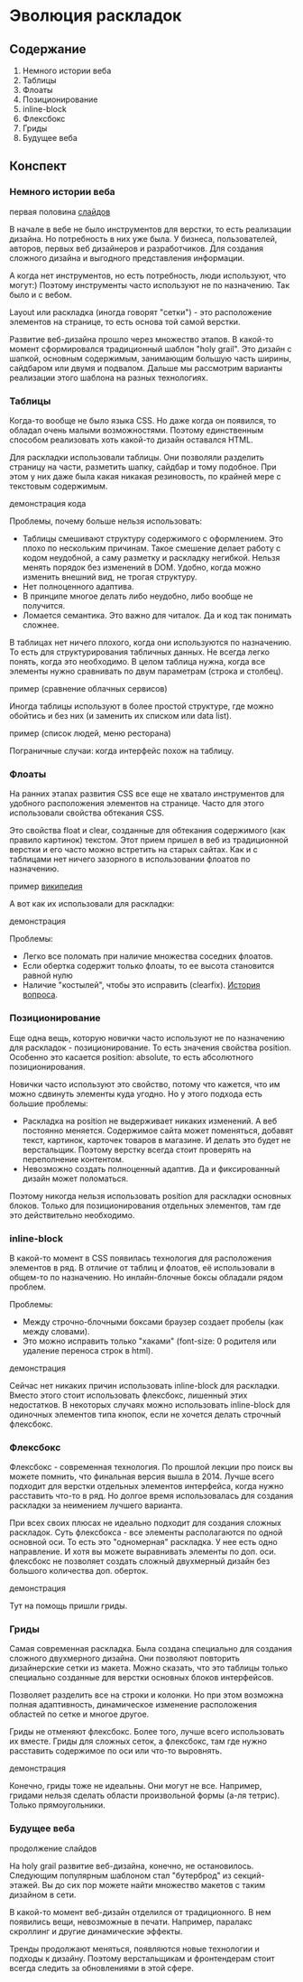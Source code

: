 # Эволюция раскладок

## Содержание

1. Немного истории веба 
2. Таблицы
3. Флоаты
4. Позиционирование
5. inline-block
6. Флексбокс
7. Гриды
8. Будущее веба

## Конспект

### Немного истории веба
первая половина [слайдов](https://vallek.github.io/web-pres/layouts.html)

В начале в вебе не было инструментов для верстки, то есть реализации дизайна. Но потребность в них уже была. У бизнеса, пользователей, авторов, первых веб дизайнеров и разработчиков. Для создания сложного дизайна и выгодного представления информации. 

А когда нет инструментов, но есть потребность, люди используют, что могут:) Поэтому инструменты часто используют не по назначению. Так было и с вебом.

Layout или раскладка (иногда говорят "сетки") - это расположение элементов на странице, то есть основа той самой верстки.

Развитие веб-дизайна прошло через множество этапов. В какой-то момент сформировался традиционный шаблон "holy grail". Это дизайн с шапкой, основным содержимым, занимающим большую часть ширины, сайдбаром или двумя и подвалом. Дальше мы рассмотрим варианты реализации этого шаблона на разных технологиях.

### Таблицы
Когда-то вообще не было языка CSS. Но даже когда он появился, то обладал очень малыми возможностями. Поэтому единственным способом реализовать хоть какой-то дизайн оставался HTML. 

Для раскладки использовали таблицы. Они позволяли разделить страницу на части, разметить шапку, сайдбар и тому подобное. При этом у них даже была какая никакая резиновость, по крайней мере с текстовым содержимым.

демонстрация кода

Проблемы, почему больше нельзя использовать:
* Таблицы смешивают структуру содержимого с оформлением. Это плохо по нескольким причинам. Такое смешение делает работу с кодом неудобной, а саму разметку и раскладку негибкой. Нельзя менять порядок без изменений в DOM. Удобно, когда можно изменить внешний вид, не трогая структуру.
* Нет полноценного адаптива. 
* В принципе многое делать либо неудобно, либо вообще не получится.
* Ломается семантика. Это важно для читалок. Да и код так понимать сложнее.

В таблицах нет ничего плохого, когда они используются по назначению. То есть для структурирования табличных данных. Не всегда легко понять, когда это необходимо. В целом таблица нужна, когда все элементы нужно сравнивать по двум параметрам (строка и столбец).

пример (сравнение облачных сервисов)

Иногда таблицы используют в более простой структуре, где можно обойтись и без них (и заменить их списком или data list). 

пример (список людей, меню ресторана)

Пограничные случаи: когда интерфейс похож на таблицу.

### Флоаты
На ранних этапах развития CSS все еще не хватало инструментов для удобного расположения элементов на странице. Часто для этого использовали свойства обтекания CSS.

Это свойства float и clear, созданные для обтекания содержимого (как правило картинок) текстом. Этот прием пришел в веб из традиционной верстки и его часто можно встретить на старых сайтах. Как и с таблицами нет ничего зазорного в использовании флоатов по назначению. 

пример [википедия](https://ru.wikipedia.org/wiki/%D0%98%D1%81%D0%B0%D0%B0%D0%BA%D0%B8%D0%B5%D0%B2%D1%81%D0%BA%D0%B8%D0%B9_%D1%81%D0%BE%D0%B1%D0%BE%D1%80)

А вот как их использовали для раскладки:

демонстрация

Проблемы:
* Легко все поломать при наличие множества соседних флоатов.
* Если обертка содержит только флоаты, то ее высота становится равной нулю 
* Наличие "костылей", чтобы это исправить (clearfix). [История вопроса](https://css-tricks.com/clearfix-a-lesson-in-web-development-evolution/).

### Позиционирование
Еще одна вещь, которую новички часто используют не по назначению для раскладок - позиционирование. То есть значения свойства position. Особенно это касается position: absolute, то есть абсолютного позиционирования.

Новички часто используют это свойство, потому что кажется, что им можно сдвинуть элементы куда угодно. Но у этого подхода есть большие проблемы:

* Раскладка на position не выдерживает никаких изменений. А веб постоянно меняется. Содержимое сайта может поменяться, добавят текст, картинок, карточек товаров в магазине. И делать это будет не верстальщик. Поэтому верстку всегда стоит проверять на переполнение контентом.
* Невозможно создать полноценный адаптив. Да и фиксированный дизайн может поломаться.

Поэтому никогда нельзя использовать position для раскладки основных блоков. Только для позиционирования отдельных элементов, там где это действительно необходимо.

### inline-block
В какой-то момент в CSS появилась технология для расположения элементов в ряд. В отличие от таблиц и флоатов, её использовали в общем-то по назначению. Но инлайн-блочные боксы обладали рядом проблем.

Проблемы:
* Между строчно-блочными боксами браузер создает пробелы (как между словами).
* Это можно исправить только "хаками" (font-size: 0 родителя или удаление переноса строк в html).

демонстрация

Сейчас нет никаких причин использовать inline-block для раскладки. Вместо этого стоит использовать флексбокс, лишенный этих недостатков. В некоторых случаях можно использовать inline-block для одиночных элементов типа кнопок, если не хочется делать строчный флексбокс.

### Флексбокс
Флексбокс - современная технология. По прошлой лекции про поиск вы можете помнить, что финальная версия вышла в 2014. Лучше всего подходит для верстки отдельных элементов интерфейса, когда нужно расставить что-то в ряд. Но долгое время использовалась для создания раскладки за неимением лучшего варианта.

При всех своих плюсах не идеально подходит для создания сложных раскладок. Суть флексбокса - все элементы располагаются по одной основной оси. То есть это "одномерная" раскладка. У нее есть одно направление. И хотя вы можете выравнивать элементы по доп. оси. флексбокс не позволяет создать сложный двухмерный дизайн без большого количества доп. оберток.

демонстрация

Тут на помощь пришли гриды.

### Гриды
Самая современная раскладка. Была создана специально для создания сложного двухмерного дизайна. Они позволяют повторить дизайнерские сетки из макета. Можно сказать, что это таблицы только специально созданные для верстки основных блоков интерфейсов. 

Позволяет разделить все на строки и колонки. Но при этом возможна полная адаптивность, динамическое изменение расположения областей по сетке и многое другое.

Гриды не отменяют флексбокс. Более того, лучше всего использовать их вместе. Гриды для сложных сеток, а флексбокс, там где нужно расставить содержимое по оси или что-то выровнять.

демонстрация

Конечно, гриды тоже не идеальны. Они могут не все. Например, гридами нельзя сделать области произвольной формы (а-ля тетрис). Только прямоугольники.

### Будущее веба
продолжение слайдов

На holy grail развитие веб-дизайна, конечно, не остановилось. Следующим популярным шаблоном стал "бутерброд" из секций-этажей. Вы до сих пор можете найти множество макетов с таким дизайном в сети.

В какой-то момент веб-дизайн отделился от традиционного. В нем появились вещи, невозможные в печати. Например, паралакс скроллинг и другие динамические эффекты.

Тренды продолжают меняться, появляются новые технологии и подходы к дизайну. Поэтому верстальщикам и фронтендерам стоит всегда следить за обновлениями в этой сфере. 